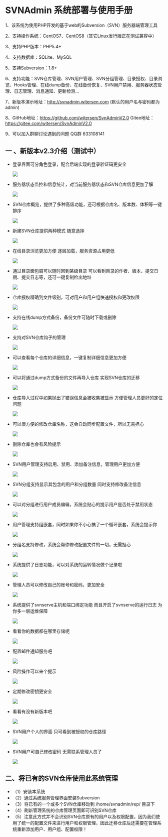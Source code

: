# SVNAdmin 系统部署与使用手册
1、该系统为使用PHP开发的基于web的Subversion（SVN）服务器端管理工具

2、支持操作系统：CentOS7、CentOS8（其它Linux发行版正在测试兼容中）

3、支持PHP版本：PHP5.4+

4、支持数据库：SQLite、MySQL

5、支持Subversion：1.8+

6、支持功能：SVN仓库管理、SVN用户管理、SVN分组管理、目录授权、目录浏览、Hooks管理、在线dump备份、在线备份恢复、SVN用户禁用、服务器状态管理、日志管理、消息通知、更新检测...

7、新版本演示地址：http://svnadmin.witersen.com (默认的用户名与密码都为 admin)

8、GitHub地址：https://github.com/witersen/SvnAdminV2.0 Gitee地址：https://gitee.com/witersen/SvnAdminV2.0

9、可以加入群聊讨论遇到的问题  QQ群 633108141

## 一 、新版本v2.3介绍（测试中）

- 登录界面可分角色登录，配合后端实现的登录验证码更安全

  ![](./00.static/01.images/01.jpg)
  
- 服务器状态监控和信息统计，对当前服务器状态和SVN仓库信息更加了解

  ![](./00.static/01.images/02.jpg)
  
- SVN仓库概览，提供了多种高级功能，还可根据仓库名、版本数、体积等一键排序

  ![](./00.static/01.images/03.jpg)
  
- 新建SVN仓库提供两种模式 随意选择

  ![](./00.static/01.images/04.jpg)
  
- 在线目录浏览更加方便 逐层加载，服务资源占用更低

  ![](./00.static/01.images/05.jpg)
  
- 通过目录面包屑可以随时回到某级目录 可以看到目录的作者、版本、提交日期、提交日志等，还可一键复制检出地址

  ![](./00.static/01.images/06.jpg)
  
- 仓库授权精确到文件级别，可对用户和用户组快速授权和更改权限

  ![](./00.static/01.images/07.jpg)
  
- 支持在线dump方式备份，备份文件可随时下载或删除

  ![](./00.static/01.images/08.jpg)
  
- 支持对SVN仓库钩子的管理

  ![](./00.static/01.images/09.jpg)
  
- 可以查看每个仓库的详细信息，一键复制详细信息更加方便

  ![](./00.static/01.images/10.jpg)
  
- 可以将通过dump方式备份的文件再导入仓库 实现SVN仓库的迁移

  ![](./00.static/01.images/11.jpg)
  
- 仓库导入过程中如果抛出了错误信息会被收集被显示 方便管理人员更好的定位问题

  ![](./00.static/01.images/12.jpg)
  
- 可以很方便的修改仓库名称，这会自动同步配置文件，所以无需担心

  ![](./00.static/01.images/13.jpg)
  
- 删除仓库也会有风险提示

  ![](./00.static/01.images/14.jpg)
  
- SVN用户管理支持启用、禁用、添加备注信息，管理用户更加方便

  ![](./00.static/01.images/15.jpg)
  
- SVN分组支持显示其包含的用户和分组数量 同时支持修改备注信息

  ![](./00.static/01.images/16.jpg)
  
- 可以对分组进行用户成员编辑，系统会贴心的提示用户是否处于禁用状态

  ![](./00.static/01.images/17.jpg)
  
- 用户管理支持组嵌套，同时如果你不小心搞了一个循环嵌套，系统会提示你

  ![](./00.static/01.images/18.jpg)
  
- 分组名支持修改，系统会帮你修改配置文件的一切，无需担心

  ![](./00.static/01.images/19.jpg)
  
- 系统提供了日志功能，可以对系统的运转情况做个记录啦

  ![](./00.static/01.images/20.jpg)
  
- 管理人员可以修改自己的账号和密码，更加安全

  ![](./00.static/01.images/21.jpg)
  
- 系统提供了svnserve主机和端口绑定功能 而且开启了svnserve的运行日志 为你多一层运维保障

  ![](./00.static/01.images/22.jpg)
  
- 看看你的数据都在哪里存储呢

  ![](./00.static/01.images/23.jpg)
  
- 配置邮件通知服务吧

  ![](./00.static/01.images/24.jpg)
  
- 风险操作可以来个提示

  ![](./00.static/01.images/25.jpg)
  
- 定期修改密钥更安全

  ![](./00.static/01.images/26.jpg)
  
- 看看有没有新版本吧

  ![](./00.static/01.images/27.jpg)
  
- SVN用户个人的界面 只可看到被授权的仓库路径

  ![](./00.static/01.images/28.jpg)
  
- SVN用户可自己修改密码 无需联系管理人员了

  ![](./00.static/01.images/29.jpg)

## 二、将已有的SVN仓库使用此系统管理

- （1）安装本系统
- （2）通过系统服务管理界面安装Subversion
- （3）将已有的一个或多个SVN仓库移动到 /home/svnadmin/rep/ 目录下 
- （4）刷新管理系统的仓库管理页面即可识别SVN仓库
- （5）注意此方式并不会识别SVN仓库原有的用户以及权限配置，因为我们使用了统一的配置文件来进行用户和权限管理，因此迁移仓库后还需要在管理系统重新添加用户、用户组、配置权限！